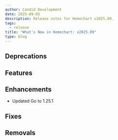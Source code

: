 ```yaml
---
author: Candid Development
date: 2025-09-03
description: Release notes for Homechart v2025.09.
tags:
  - release
title: "What's New in Homechart: v2025.09"
type: blog
---
```


## Deprecations

## Features

## Enhancements

- Updated Go to 1.25.1

## Fixes

## Removals
